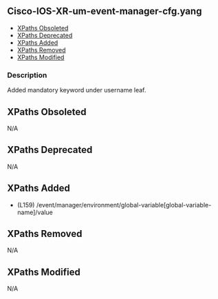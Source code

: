 ## Cisco-IOS-XR-um-event-manager-cfg.yang

- [XPaths Obsoleted](#xpaths-obsoleted)
- [XPaths Deprecated](#xpaths-deprecated)
- [XPaths Added](#xpaths-added)
- [XPaths Removed](#xpaths-removed)
- [XPaths Modified](#xpaths-modified)

### Description

Added mandatory keyword under username leaf.

## XPaths Obsoleted

N/A

## XPaths Deprecated

N/A

## XPaths Added

- (L159)	/event/manager/environment/global-variable[global-variable-name]/value

## XPaths Removed

N/A

## XPaths Modified

N/A

